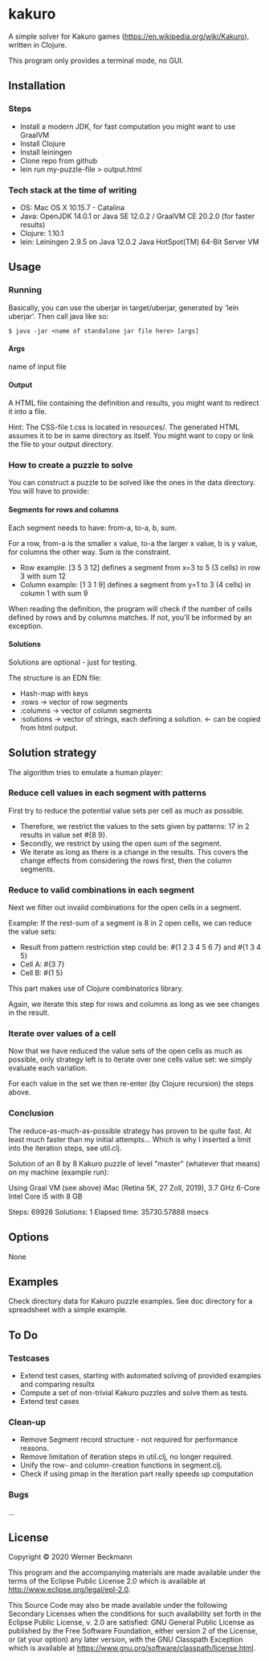 # kakuro

A simple solver for Kakuro games (https://en.wikipedia.org/wiki/Kakuro), written in Clojure. 

This program only provides a terminal mode, no GUI. 

## Installation
### Steps
* Install a modern JDK, for fast computation you might want to use GraalVM
* Install Clojure
* Install leiningen
* Clone repo from github
* lein run my-puzzle-file > output.html

### Tech stack at the time of writing
* OS: Mac OS X 10.15.7 - Catalina
* Java: OpenJDK 14.0.1 or Java SE 12.0.2 / GraalVM CE 20.2.0 (for faster results)
* Clojure: 1.10.1
* lein: Leiningen 2.9.5 on Java 12.0.2 Java HotSpot(TM) 64-Bit Server VM

## Usage
### Running
Basically, you can use the uberjar in target/uberjar, generated by 'lein uberjar'. Then call java like so: 

    $ java -jar <name of standalone jar file here> [args]

#### Args 

name of input file

#### Output

A HTML file containing the definition and results, you might want to redirect it into a file. 

Hint: The CSS-file t.css is located in resources/. The generated HTML assumes it to be in same directory as itself. You might want to copy or link the file to your output directory. 

### How to create a puzzle to solve

You can construct a puzzle to be solved like the ones in the data directory. You will have to provide: 

#### Segments for rows and columns
Each segment needs to have: from-a, to-a, b, sum. 

For a row, from-a is the smaller x value, to-a the larger x value, b is y value, for columns the other way. Sum is the constraint.

* Row example: [3 5 3 12] defines a segment from x=3 to 5 (3 cells) in row 3 with sum 12
* Column example: [1 3 1 9] defines a segment from y=1 to 3 (4 cells) in column 1 with sum 9

When reading the definition, the program will check if the number of cells defined by rows and by columns matches. If not, you'll be informed by an exception. 

#### Solutions
Solutions are optional - just for testing. 

The structure is an EDN file: 

* Hash-map with keys
* :rows -> vector of row segments
* :columns -> vector of column segments
* :solutions -> vector of strings, each defining a solution. <- can be copied from html output.

## Solution strategy

The algorithm tries to emulate a human player: 

### Reduce cell values in each segment with patterns
First try to reduce the potential value sets per cell as much as possible. 

* Therefore, we restrict the values to the sets given by patterns: 17 in 2 results in value set #{8 9}. 
* Secondly, we restrict by using the open sum of the segment. 
* We iterate as long as there is a change in the results. This covers the change effects from considering the rows first, then the column segments. 
	  
### Reduce to valid combinations in each segment 
Next we filter out invalid combinations for the open cells in a segment. 

Example: If the rest-sum of a segment is 8 in 2 open cells, we can reduce the value sets: 

* Result from pattern restriction step could be: #{1 2 3 4 5 6 7} and #{1 3 4 5}
* Cell A: #{3 7}
* Cell B: #{1 5}

This part makes use of Clojure combinatorics library. 

Again, we iterate this step for rows and columns as long as we see changes in the result. 

### Iterate over values of a cell

Now that we have reduced the value sets of the open cells as much as possible, only strategy left is to iterate over one cells value set: we simply evaluate each variation. 

For each value in the set we then re-enter (by Clojure recursion) the steps above. 

### Conclusion

The reduce-as-much-as-possible strategy has proven to be quite fast. At least much faster than my initial attempts... Which is why I inserted a limit into the iteration steps, see util.clj. 

Solution of an 8 by 8 Kakuro puzzle of level "master" (whatever that means) on my machine (example run): 

Using Graal VM (see above)
iMac (Retina 5K, 27 Zoll, 2019), 3.7 GHz 6-Core Intel Core i5 with 8 GB

Steps: 69928
Solutions: 1
Elapsed time: 35730.57888 msecs

## Options

None

## Examples


Check directory data for Kakuro puzzle examples. See doc directory for a spreadsheet with a simple example. 


## To Do 
### Testcases

* Extend test cases, starting with automated solving of provided examples and comparing results
* Compute a set of non-trivial Kakuro puzzles and solve them as tests.
* Extend test cases

### Clean-up
* Remove Segment record structure - not required for performance reasons. 
* Remove limitation of iteration steps in util.clj, no longer required. 
* Unify the row- and column-creation functions in segment.clj. 
* Check if using pmap in the iteration part really speeds up computation

### Bugs

...

## License

Copyright © 2020 Werner Beckmann

This program and the accompanying materials are made available under the
terms of the Eclipse Public License 2.0 which is available at
http://www.eclipse.org/legal/epl-2.0.

This Source Code may also be made available under the following Secondary
Licenses when the conditions for such availability set forth in the Eclipse
Public License, v. 2.0 are satisfied: GNU General Public License as published by
the Free Software Foundation, either version 2 of the License, or (at your
option) any later version, with the GNU Classpath Exception which is available
at https://www.gnu.org/software/classpath/license.html.
